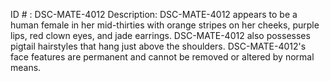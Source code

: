 ID # : DSC-MATE-4012
Description: DSC-MATE-4012 appears to be a human female in her mid-thirties with orange stripes on her cheeks, purple lips, red clown eyes, and jade earrings. DSC-MATE-4012 also possesses pigtail hairstyles that hang just above the shoulders. DSC-MATE-4012's face features are permanent and cannot be removed or altered by normal means.